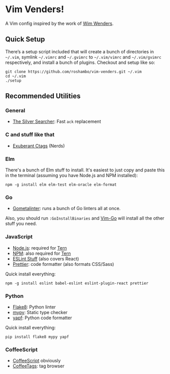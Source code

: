 # Vim Venders!

A Vim config inspired by the work of [Wim Wenders][wim].

## Quick Setup

There’s a setup script included that will create a bunch of directories in
`~/.vim`, symlink `~/.vimrc` and `~/.gvimrc` to `~/.vim/vimrc` and
`~/.vim/gvimrc` respectively, and install a bunch of plugins. Checkout and
setup like so:

    git clone https://github.com/roshambo/vim-venders.git ~/.vim
    cd ~/.vim
    ./setup

## Recommended Utilities

### General
- [The Silver Searcher](https://github.com/ggreer/the_silver_searcher): Fast
  `ack` replacement

### C and stuff like that
- [Exuberant Ctags](http://ctags.sourceforge.net/) (Nerds)

### Elm

There's a bunch of Elm stuff to install. It's easiest to just copy and paste
this in the terminal (assuming you have Node.js and NPM installed):

    npm -g install elm elm-test elm-oracle elm-format

### Go

- [Gometalinter](https://github.com/alecthomas/gometalinter): runs a bunch of
  Go linters all at once.

Also, you should run `:GoInstallBinaries` and [Vim-Go][vimgo] will install all
the other stuff you need.

### JavaScript
- [Node.js](https://nodejs.org/en/): required for [Tern][tern]
- [NPM][npm]: also required for [Tern][tern]
- [ESLint Stuff](https://github.com/jaxbot/syntastic-react) (also covers React)
- [Prettier](https://prettier.io): code formatter (also formats CSS/Sass)

Quick install everything:

    npm -g install eslint babel-eslint eslint-plugin-react prettier

### Python
- [Flake8](https://pypi.python.org/pypi/flake8): Python linter
- [mypy](http://mypy-lang.org): Static type checker
- [yapf](https://github.com/google/yapf): Python code formatter

Quick install everything:

    pip install flake8 mypy yapf

### CoffeeScript
- [CoffeeScript](http://coffeescript.org) obviously
- [CoffeeTags](https://github.com/lukaszkorecki/CoffeeTags): tag browser


[wim]: https://en.wikipedia.org/wiki/Wim_Wenders
[vimgo]: https://github.com/fatih/vim-go
[tern]: http://ternjs.net
[npm]: https://www.npmjs.com
[yarn]: https://yarnpkg.com/
